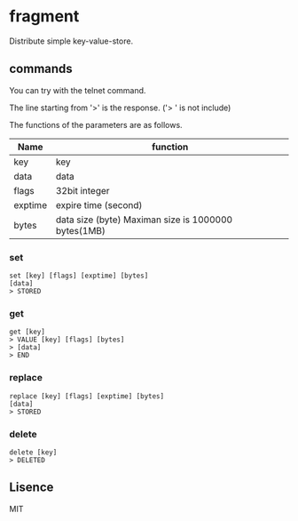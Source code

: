 # fragment

Distribute simple key-value-store.

## commands

You can try with the telnet command.

The line starting from '>' is the response.
('> ' is not include)

The functions of the parameters are as follows.

| Name    | function                                               |
|---------|--------------------------------------------------------|
| key     | key                                                    |
| data    | data                                                   |
| flags   | 32bit integer                                          |
| exptime | expire time (second)                                   |
| bytes   | data size (byte)  Maximan size is 1000000 bytes(1MB)   |

### set

```
set [key] [flags] [exptime] [bytes]
[data]
> STORED
```

### get

```
get [key]
> VALUE [key] [flags] [bytes]
> [data]
> END
```

### replace

```
replace [key] [flags] [exptime] [bytes]
[data]
> STORED
```

### delete

```
delete [key]
> DELETED
```

## Lisence

MIT
